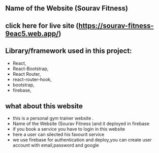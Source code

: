 ## Name of the Website   (Sourav Fitness) 

## click here for live site (https://sourav-fitness-9eac5.web.app/)

## Library/framework used in this project: 
* React,
* React-Bootstrap,
* React Router,
* react-router-hook,
* bootstrap,
* firebase,


## what about this website
* this is a personal gym trainer website .
* Name of the Website (Sourav Fitness )and it deployed in firebase
* if you book a service you have to login in this website
* here a user can silected his favourit service
* we use firebase for authentication and deploy,you can create user account with email,password and google